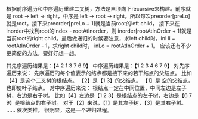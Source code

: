 根据前序遍历和中序遍历重建二叉树，方法是自顶向下recursive来构建。前序就是 root -> left -> right，中序是 left -> root -> right。所以每次preorder[preLo]就是root。接下来preorder[preLo + 1]就是当前root的left child， 接下来在inorder中找到root的index  - rootAtInorder，则 inorder[rootAtInOrder + 1]就是当前root的right child。最后做递归的时候要注意，求left child时，inHi = rootAtInOrder - 1，求right child时， inLo = rootAtInOrder + 1。  应该还有不少更简便的方法，要好好想一想。


其先序遍历结果是：【4 2 1 3 7 6 9】 
中序遍历结果是：【1 2 3 4 6 7 9】
对先序遍历来说：
先序遍历的每个值表示的结点都是接下来的若干结点的父结点。
比如【4】是这个二叉树的根结点。 
【2】是【1 3】的父结点。 
【1】是 空的父结点，也即使叶子结点。
对中序遍历来说：
根结点一定在中间位置，中间左边是左子树，右边是右子树。 
比如【4】左边是【1 2 3】是根结点的左子树，右边是【6 7 9】是根结点的右子树。 
对于【2】来说，【1】是其左子树，【3】是其右子树。 
…… 
依次类推。
很明显，这是一个递归过程。


